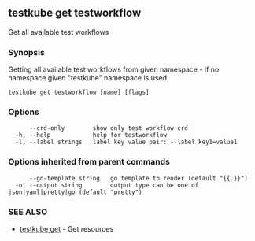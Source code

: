 ## testkube get testworkflow

Get all available test workflows

### Synopsis

Getting all available test workflows from given namespace - if no namespace given "testkube" namespace is used

```
testkube get testworkflow [name] [flags]
```

### Options

```
      --crd-only        show only test workflow crd
  -h, --help            help for testworkflow
  -l, --label strings   label key value pair: --label key1=value1
```

### Options inherited from parent commands

```
      --go-template string   go template to render (default "{{.}}")
  -o, --output string        output type can be one of json|yaml|pretty|go (default "pretty")
```

### SEE ALSO

* [testkube get](testkube_get.md)	 - Get resources

